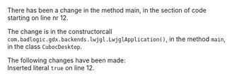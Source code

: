 There has been a change in the method main, in the section of code starting on line nr 12.
  
The change is in the constructorcall ```com.badlogic.gdx.backends.lwjgl.LwjglApplication()```, in the method ```main```, in the class ```CubocDesktop```.
  
The following changes have been made:  
Inserted literal ```true``` on line 12.  
